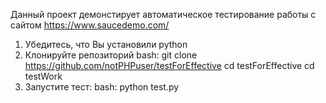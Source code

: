 Данный проект демонстирует автоматическое тестирование работы с сайтом https://www.saucedemo.com/
1. Убедитесь, что Вы установили python
2. Клонируйте репозиторий
bash:
git clone https://github.com/notPHPuser/testForEffective
cd testForEffective
cd testWork
3. Запустите тест:
bash:
python test.py